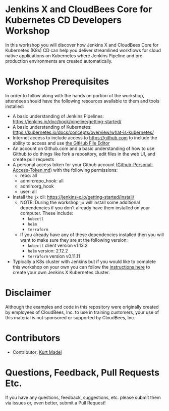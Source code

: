 # Jenkins X and CloudBees Core for Kubernetes CD Developers Workshop
In this workshop you will discover how Jenkins X and CloudBees Core for Kubernetes (K8s) CD can help you deliver streamlined workflows for cloud native applications on Kubernetes where Jenkins Pipeline and pre-production environments are created automatically. 

# Workshop Prerequisites

In order to follow along with the hands on portion of the workshop, attendees should have the following resources available to them and tools installed:

  * A basic understanding of Jenkins Pipelines: https://jenkins.io/doc/book/pipeline/getting-started/ 
  * A basic understanding of Kubernetes: https://kubernetes.io/docs/concepts/overview/what-is-kubernetes/ 
  * Internet access to include access to https://github.com to include the ability to access and use [the GitHub File Editor](https://help.github.com/articles/editing-files-in-your-repository/)
  * An account on Github.com and a basic understanding of how to use Github to do things like fork a repository, edit files in the web UI, and create pull requests
  * A personal access token for your Github account ([Github-Personal-Access-Token.md](Github-Personal-Access-Token.md)) with the following permissions:
    - repo: all
    - admin:repo_hook: all
    - admin:org_hook
    - user: all
  * Install the `jx` cli: https://jenkins-x.io/getting-started/install/ 
    - NOTE: During the workshop `jx` will install some additional dependencies if you don't already have them installed on your computer. These include:
      * `kubectl`
      * `helm`
      * `terraform`
    * If you already have any of these dependencies installed then you will want to make sure they are at the following version:
      * `kubectl` client version v1.13.2
      * `helm` version: 2.12.2
      * `terraform` version v0.11.11 
  * Typically a K8s cluster with Jenkins but if you would like to complete this workshop on your own you can follow the [instructions here](https://go.cloudbees.com/docs/cloudbees-core/kubernetes-cd-install-guide/) to create your own Jenkins X Kubernetes cluster.

# Disclaimer

Although the examples and code in this repository were originally created by employees of CloudBees, Inc. to use in training customers, your use of this material is not sponsored or supported by CloudBees, Inc.

# Contributors 

* Contributor: [Kurt Madel](https://github.com/kmadel)
 
# Questions, Feedback, Pull Requests Etc.

If you have any questions, feedback, suggestions, etc. please submit them via issues or, even better, submit a Pull Request!


